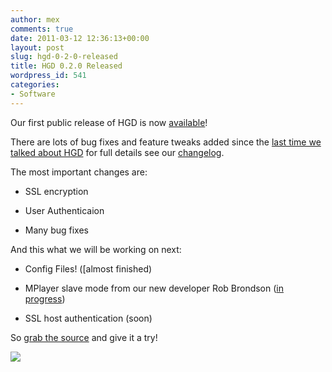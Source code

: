 ```yaml
---
author: mex
comments: true
date: 2011-03-12 12:36:13+00:00
layout: post
slug: hgd-0-2-0-released
title: HGD 0.2.0 Released
wordpress_id: 541
categories:
- Software
---
```


Our first public release of HGD is now [available](https://github.com/downloads/vext01/hgd/hgd-0.2.0.tar.gz)!

There are lots of bug fixes and feature tweaks added since the [last time we talked about HGD](http://canthack.org/2011/02/unveiling-hgd-the-hackathon-gunther-daemon/) for full details see our [changelog](https://github.com/vext01/hgd/commits/master).

The most important changes are:



	
  * SSL encryption

	
  * User Authenticaion

	
  * Many bug fixes



And this what we will be working on next:


	
  * Config Files! ([almost finished)

	
  * MPlayer slave mode from our new developer Rob Brondson ([in progress](https://github.com/reashlin/hgd))

	
  * SSL host authentication (soon)



So [grab the source](https://github.com/downloads/vext01/hgd/hgd-0.2.0.tar.gz) and give it a try!

![](http://imgs.xkcd.com/comics/music_drm.png)
